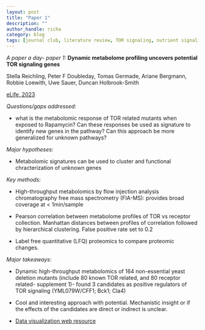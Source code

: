 ```yaml
---
layout: post
title: "Paper 1"
description: ""
author_handle: richa
category: blog
tags: [journal club, literature review, TOR signaling, nutrient signaling, metabolomics, FIA-MS, LC-MS, yeast, kinase, LFQ proteomics ]
---
```

*A paper a day- paper 1:*
 **Dynamic metabolome profiling uncovers potential TOR signaling genes**

Stella Reichling, Peter F Doubleday, Tomas Germade, Ariane Bergmann, Robbie Loewith, Uwe Sauer, Duncan Holbrook-Smith

[eLife, 2023](https://elifesciences.org/articles/84295)

*Questions/gaps addressed:* 

- what is the metabolomic response of TOR related mutants when exposed to Rapamycin? Can these responses be used as signature to identify new genes in the pathway? Can this approach be more generalized for unknown pathways?

*Major hypotheses:*

- Metabolomic signatures can be used to cluster and functional chracterization of unknown genes

*Key methods:* 

- High-throughput metabolomics by flow injection analysis chromatography free mass spectrometry (FIA-MS): provides broad coverage at < 1min/sample

- Pearson correlation between metabolome profiles of TOR vs receptor collection. Manhattan distances between profiles of correlation followed by hierarchical clustering. False positive rate set to 0.2

- Label free quantitative (LFQ) proteomics to compare proteomic changes.

*Major takeaways:*

- Dynamic high-throughput metabolomics of 164 non-essential yeast deletion mutants (include 80 known TOR related, and 80 receptor related- supplement 1)- found 3 candidates as positive regulators of TOR signaling (YML079W/CFF1; Bck1; Cla4)

- Cool and interesting approach with potential. Mechanistic insight or if the effects of the candidates are direct or indirect is unclear.

- [Data visualization web resource](https://rapamycin-yeast-metabolome.herokuapp.com/)






 



